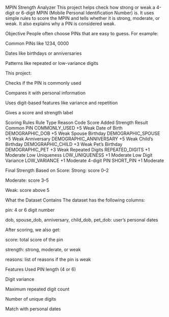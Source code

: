 MPIN Strength Analyzer
This project helps check how strong or weak a 4-digit or 6-digit MPIN (Mobile Personal Identification Number) is. It uses simple rules to score the MPIN and tells whether it is strong, moderate, or weak. It also explains why a PIN is considered weak.

Objective
People often choose PINs that are easy to guess. For example:

Common PINs like 1234, 0000

Dates like birthdays or anniversaries

Patterns like repeated or low-variance digits

This project:

Checks if the PIN is commonly used

Compares it with personal information

Uses digit-based features like variance and repetition

Gives a score and strength label

Scoring Rules
Rule Type	Reason Code	Score Added	Strength Result
Common PIN	COMMONLY_USED	+5	Weak
Date of Birth	DEMOGRAPHIC_DOB	+5	Weak
Spouse Birthday	DEMOGRAPHIC_SPOUSE	+5	Weak
Anniversary	DEMOGRAPHIC_ANNIVERSARY	+5	Weak
Child’s Birthday	DEMOGRAPHIC_CHILD	+3	Weak
Pet’s Birthday	DEMOGRAPHIC_PET	+3	Weak
Repeated Digits	REPEATED_DIGITS	+1	Moderate
Low Uniqueness	LOW_UNIQUENESS	+1	Moderate
Low Digit Variance	LOW_VARIANCE	+1	Moderate
4-digit PIN	SHORT_PIN	+1	Moderate

Final Strength Based on Score:
Strong: score 0–2

Moderate: score 3–5

Weak: score above 5

What the Dataset Contains
The dataset has the following columns:

pin: 4 or 6 digit number

dob, spouse_dob, anniversary, child_dob, pet_dob: user’s personal dates

After scoring, we also get:

score: total score of the pin

strength: strong, moderate, or weak

reasons: list of reasons if the pin is weak

Features Used
PIN length (4 or 6)

Digit variance

Maximum repeated digit count

Number of unique digits

Match with personal dates